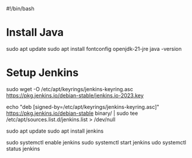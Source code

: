 #!/bin/bash

# Install Java

sudo apt update
sudo apt install fontconfig openjdk-21-jre
java -version

# Setup Jenkins

sudo wget -O /etc/apt/keyrings/jenkins-keyring.asc https://pkg.jenkins.io/debian-stable/jenkins.io-2023.key

echo "deb [signed-by=/etc/apt/keyrings/jenkins-keyring.asc]" https://pkg.jenkins.io/debian-stable binary/ | sudo tee /etc/apt/sources.list.d/jenkins.list > /dev/null

sudo apt update
sudo apt install jenkins

sudo systemctl enable jenkins
sudo systemctl start jenkins
udo systemctl status jenkins

